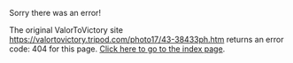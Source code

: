 

Sorry there was an error!

The original ValorToVictory site https://valortovictory.tripod.com/photo17/43-38433ph.htm returns an error code: 404 for this page. [Click here to go to the index page](../index.md).